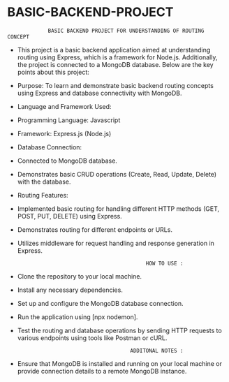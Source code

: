 # BASIC-BACKEND-PROJECT
                 BASIC BACKEND PROJECT FOR UNDERSTANDING OF ROUTING CONCEPT

* This project is a basic backend application aimed at understanding routing using Express, which is a framework for Node.js. Additionally, the project is connected to a MongoDB database. Below are the key points about this project:

* Purpose: To learn and demonstrate basic backend routing concepts using Express and database connectivity with MongoDB.
* Language and Framework Used:
* Programming Language: Javascript
* Framework: Express.js (Node.js)
* Database Connection:
* Connected to MongoDB database.
* Demonstrates basic CRUD operations (Create, Read, Update, Delete) with the database.
* Routing Features:
* Implemented basic routing for handling different HTTP methods (GET, POST, PUT, DELETE) using Express.
* Demonstrates routing for different endpoints or URLs.
* Utilizes middleware for request handling and response generation in Express.



                                               HOW TO USE :

  
* Clone the repository to your local machine.
* Install any necessary dependencies.
* Set up and configure the MongoDB database connection.
* Run the application using [npx nodemon].
* Test the routing and database operations by sending HTTP requests to various endpoints using tools like Postman or cURL.



                                          ADDITONAL NOTES :

  
* Ensure that MongoDB is installed and running on your local machine or provide connection details to a remote MongoDB instance.
